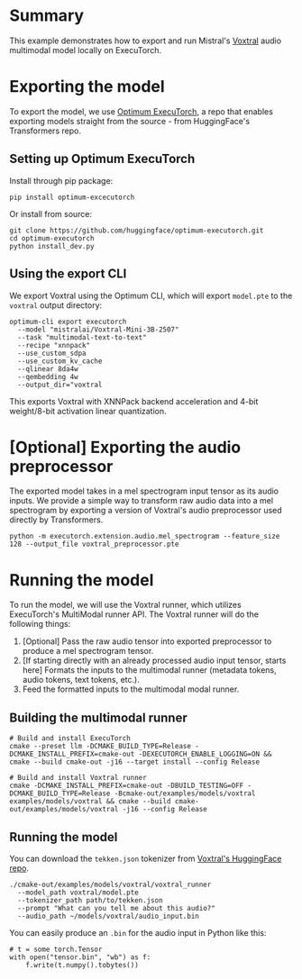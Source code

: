 # Summary

This example demonstrates how to export and run Mistral's [Voxtral](https://huggingface.co/mistralai/Voxtral-Mini-3B-2507) audio multimodal model locally on ExecuTorch.

# Exporting the model
To export the model, we use [Optimum ExecuTorch](https://github.com/huggingface/optimum-executorch), a repo that enables exporting models straight from the source - from HuggingFace's Transformers repo.

## Setting up Optimum ExecuTorch
Install through pip package:
```
pip install optimum-excecutorch
```

Or install from source:
```
git clone https://github.com/huggingface/optimum-executorch.git
cd optimum-executorch
python install_dev.py
```

## Using the export CLI
We export Voxtral using the Optimum CLI, which will export `model.pte` to the `voxtral` output directory:
```
optimum-cli export executorch
  --model "mistralai/Voxtral-Mini-3B-2507"
  --task "multimodal-text-to-text"
  --recipe "xnnpack"
  --use_custom_sdpa
  --use_custom_kv_cache
  --qlinear 8da4w
  --qembedding 4w
  --output_dir="voxtral
```

This exports Voxtral with XNNPack backend acceleration and 4-bit weight/8-bit activation linear quantization.

# [Optional] Exporting the audio preprocessor
The exported model takes in a mel spectrogram input tensor as its audio inputs.
We provide a simple way to transform raw audio data into a mel spectrogram by exporting a version of Voxtral's audio preprocessor used directly by Transformers.

```
python -m executorch.extension.audio.mel_spectrogram --feature_size 128 --output_file voxtral_preprocessor.pte
```

# Running the model
To run the model, we will use the Voxtral runner, which utilizes ExecuTorch's MultiModal runner API.
The Voxtral runner will do the following things:
1. [Optional] Pass the raw audio tensor into exported preprocessor to produce a mel spectrogram tensor.
2. [If starting directly with an already processed audio input tensor, starts here] Formats the inputs to the multimodal runner (metadata tokens, audio tokens, text tokens, etc.).
3. Feed the formatted inputs to the multimodal modal runner.

## Building the multimodal runner
```
# Build and install ExecuTorch
cmake --preset llm -DCMAKE_BUILD_TYPE=Release -DCMAKE_INSTALL_PREFIX=cmake-out -DEXECUTORCH_ENABLE_LOGGING=ON && cmake --build cmake-out -j16 --target install --config Release

# Build and install Voxtral runner
cmake -DCMAKE_INSTALL_PREFIX=cmake-out -DBUILD_TESTING=OFF -DCMAKE_BUILD_TYPE=Release -Bcmake-out/examples/models/voxtral examples/models/voxtral && cmake --build cmake-out/examples/models/voxtral -j16 --config Release
```

## Running the model
You can download the `tekken.json` tokenizer from [Voxtral's HuggingFace repo](https://huggingface.co/mistralai/Voxtral-Mini-3B-2507).
```
./cmake-out/examples/models/voxtral/voxtral_runner
  --model_path voxtral/model.pte
  --tokenizer_path path/to/tekken.json
  --prompt "What can you tell me about this audio?"
  --audio_path ~/models/voxtral/audio_input.bin
```

You can easily produce an `.bin` for the audio input in Python like this:
```
# t = some torch.Tensor
with open("tensor.bin", "wb") as f:
    f.write(t.numpy().tobytes())
```
